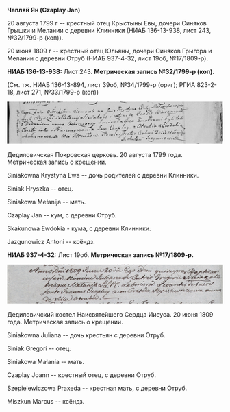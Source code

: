 **Чапляй Ян (Czaplay Jan)**

20 августа 1799 г -- крестный отец Крыстыны Евы, дочери Синяков Грышки и
Мелании с деревни Клинники (НИАБ 136-13-938, лист 243, №32/1799-р
(коп)).

20 июня 1809 г -- крестный отец Юльяны, дочери Синяков Грыгора и Мелании
с деревни Отруб (НИАБ 937-4-32, лист 19об, №17/1809-р).

**НИАБ 136-13-938:** Лист 243. **Метрическая запись №32/1799-р (коп).**

(См. тж. НИАБ 136-13-894, лист 39об, №34/1799-р (ориг); РГИА 823-2-18,
лист 271, №33/1799-р (коп))

![](./media/45cf66e53f1e09af940db6fd3c22e43e2e3752ba.png)

Дедиловичская Покровская церковь. 20 августа 1799 года. Метрическая
запись о крещении.

Siniakowna Krystyna Ewa -- дочь родителей с деревни Клинники.

Siniak Hryszka -- отец.

Siniakowa Mełanija -- мать.

Czaplay Jan -- кум, с деревни Отруб.

Skakunowa Ewdokia - кума, с деревни Клинники.

Jazgunowicz Antoni -- ксёндз.

**НИАБ 937-4-32:** Лист 19об. **Метрическая запись №17/1809-р.**

![](./media/f0896ac7aacdc91b4995b4c5b2dfdfdf22196f18.png)

Дедиловичский костел Наисвятейшего Сердца Иисуса. 20 июня 1809 года.
Метрическая запись о крещении.

Siniakowna Juliana -- дочь крестьян с деревни Отруб.

Siniak Gregori -- отец.

Siniakowa Małania -- мать.

Czaplay Joann -- крестный отец, с деревни Отруб.

Szepielewiczowa Praxeda -- крестная мать, с деревни Отруб.

Miszkun Marcus -- ксёндз.
